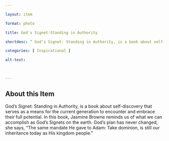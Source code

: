 ```yaml
--- 

layout: item 

format: photo 

title: God's Signet:Standing in Authority

shortdesc: “ God’s Signet: Standing in Authority, is a book about self-discovery that serves as a means for the current generation to encounter and embrace their full potential.” 

categories: [ Inspirational ] 

alt-text:  

 

--- 
```


## About this Item 

God’s Signet: Standing in Authority, is a book about self-discovery that serves as a means for the current generation to encounter and embrace their full potential. In this book, Jasmine Browne reminds us of what we can accomplish as God’s Signets on the earth. God’s plan has never changed, she says, “The same mandate He gave to Adam: Take dominion, is still our inheritance today as His kingdom people.”
